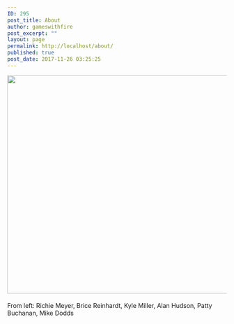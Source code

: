 ```yaml
---
ID: 295
post_title: About
author: gameswithfire
post_excerpt: ""
layout: page
permalink: http://localhost/about/
published: true
post_date: 2017-11-26 03:25:25
---
```

<img class="alignleft size-full wp-image-414" src="http://localhost/wp-content/uploads/2017/12/HellaScopeFP08-e1513903590250.jpg" alt="" width="800" height="500" style= "margin:0px 0px 5px;"/><p class="about_potluck">From left: Richie Meyer, Brice Reinhardt, Kyle Miller, Alan Hudson, Patty Buchanan, Mike Dodds</p>

<p class="<strong>Richie Meyer:</strong> Programming, fabrication, fuel systems, fire control, fire safety, flame effects
<strong>Brice Reinhardt:</strong> Fundraising,  project management, venue & camp setup, support camp lead
<strong>Kyle Miller: </strong>CAD, fabrication, graphic design, concept art, and scaled prototypes
<strong>Alan Hudson:</strong> Programming, grant writing, lighting systems, sensors, rapid 3-D prototyping
<strong>Patty Buchanan:</strong> Coordination, camp infrastructure, budgetary control and tracking
<strong>Mike Dodds:</strong> Custom control systems, light effects, programming, software command-and-control, system integration, fabrication, fire safety
<strong>Chris Galvin(not pictured):</strong> Welding, fabrication, electronics
<strong>Alina Morris(not pictured):</strong> Outreach, grant writing, social network management, puns